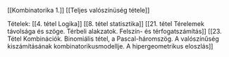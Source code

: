 [[Kombinatorika 1.]]
[[Teljes valószínüség tétele]]


Tételek:
[[4. tétel Logika]]
[[8. tétel statisztika]]
[[21. tétel Térelemek távolsága és szöge. Térbeli alakzatok. Felszín- és térfogatszámítás]]
[[23. Tétel Kombinációk. Binomiális tétel, a Pascal-háromszög. A valószínűség kiszámításának kombinatorikusmodellje. A hipergeometrikus eloszlás]]


